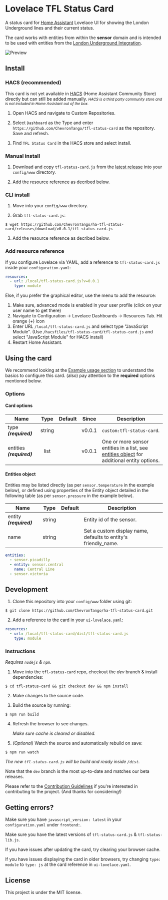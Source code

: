 # Lovelace TFL Status Card
A status card for [Home Assistant](https://github.com/home-assistant/home-assistant) Lovelace UI for showing the London Underground lines and their current status.

The card works with entities from within the **sensor**  domain and is intended to be used with entities from the [London Underground Integration](https://www.home-assistant.io/integrations/london_underground/).

![Preview](images/sample.png)

## Install

### HACS (recommended) 

This card is not yet available in [HACS](https://hacs.xyz/) (Home Assistant Community Store) directly but can still be added manually.
<small>*HACS is a third party community store and is not included in Home Assistant out of the box.*</small>

1. Open HACS and navigate to Custom Repositories.

2. Select `Dashboard` as the Type and enter `https://github.com/ChevronTango/tfl-status-card` as the repository. Save and refresh.

3. Find `TFL Status Card` in the HACS store and select install.

### Manual install

1. Download and copy `tfl-status-card.js` from the [latest release](https://github.com/ChevronTango/tfl-status-card/releases/latest) into your `config/www` directory.

2. Add the resource reference as decribed below.


### CLI install

1. Move into your `config/www` directory.

2. Grab `tfl-status-card.js`:

  ```
  $ wget https://github.com/ChevronTango/ha-tfl-status-card/releases/download/v0.0.1/tfl-status-card.js
  ```

3. Add the resource reference as decribed below.

### Add resource reference

If you configure Lovelace via YAML, add a reference to `tfl-status-card.js` inside your `configuration.yaml`:

  ```yaml
  resources:
    - url: /local/tfl-status-card.js?v=0.0.1
      type: module
  ```

Else, if you prefer the graphical editor, use the menu to add the resource:

1. Make sure, advanced mode is enabled in your user profile (click on your user name to get there)
2. Navigate to Configuration -> Lovelace Dashboards -> Resources Tab. Hit orange (+) icon
3. Enter URL `/local/tfl-status-card.js` and select type "JavaScript Module".
(Use `/hacsfiles/tfl-status-card/tfl-status-card.js` and select "JavaScript Module" for HACS install)
4. Restart Home Assistant.

## Using the card

We recommend looking at the [Example usage section](#example-usage) to understand the basics to configure this card.
(also) pay attention to the **required** options mentioned below.

### Options

#### Card options
| Name | Type | Default | Since | Description |
|------|:----:|:-------:|:-----:|-------------|
| type ***(required)*** | string |  | v0.0.1 | `custom:tfl-status-card`.
| entities ***(required)*** | list |  | v0.0.1 | One or more sensor entities in a list, see [entities object](#entities-object) for additional entity options.


#### Entities object
Entities may be listed directly (as per `sensor.temperature` in the example below), or defined using
properties of the Entity object detailed in the following table (as per `sensor.pressure` in the example below).

| Name | Type | Default | Description |
|------|:----:|:-------:|-------------|
| entity ***(required)*** | string |  | Entity id of the sensor.
| name | string |  | Set a custom display name, defaults to entity's friendly_name.

```yaml
entities:
  - sensor.picadilly
  - entity: sensor.central
    name: Central Line
  - sensor.victoria
```

## Development

1. Clone this repository into your `config/www` folder using git:

```
$ git clone https://github.com/ChevronTango/ha-tfl-status-card.git
```

2. Add a reference to the card in your `ui-lovelace.yaml`:

```yaml
resources:
  - url: /local/tfl-status-card/dist/tfl-status-card.js
    type: module
```

### Instructions

*Requires `nodejs` & `npm`.*

1. Move into the `tfl-status-card` repo, checkout the *dev* branch & install dependencies:
```console
$ cd tfl-status-card && git checkout dev && npm install
```

2. Make changes to the source code.

3. Build the source by running:
```console
$ npm run build
```

4. Refresh the browser to see changes.

    *Make sure cache is cleared or disabled.*

5. *(Optional)* Watch the source and automatically rebuild on save:
```console
$ npm run watch
```

*The new `tfl-status-card.js` will be build and ready inside `/dist`.*

Note that the `dev` branch is the most up-to-date and matches our beta releases.

Please refer to the [Contribution Guidelines](./CONTRIBUTING.md) if you're interested in contributing to the project. (And thanks for considering!)

## Getting errors?
Make sure you have `javascript_version: latest` in your `configuration.yaml` under `frontend:`.

Make sure you have the latest versions of `tfl-status-card.js` & `tfl-status-lib.js`.

If you have issues after updating the card, try clearing your browser cache.

If you have issues displaying the card in older browsers, try changing `type: module` to `type: js` at the card reference in `ui-lovelace.yaml`.

## License
This project is under the MIT license.
